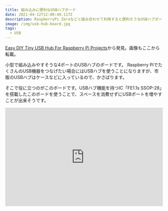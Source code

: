 ```yaml
---
title: 組み込みに便利なUSBハブボード
date: 2021-04-12T12:00:49.117Z
description: RaspberryPi Zeroなどと組み合わせて利用すると便利そうなUSBハブボードを紹介します。
image: /img/usb-hub-board.jpg
tags:
  - USB
---
```

[Easy DIY Tiny USB Hub For Raspberry Pi Projects](https://www.retrocution.com/2020/01/15/easy-diy-tiny-usb-hub-for-raspberry-pi-projects/)から発見。画像もここから転載。

小型で組み込みやすそうな4ポートのUSBハブのボードです。
Raspberry PiでたくさんのUSB機器をつなげたい場合にはUSBハブを使うことになりますが、市販のUSBハブはケースなどに入っているので、かさばります。

そこで役に立つのがこのボードです。USBハブ機能を持つIC「FE1.1s SSOP-28」を搭載したこのボードを使うことで、スペースを消費せずにUSBポートを増やすことが出来そうです。

<iframe width="100%" height="315" src="https://www.youtube.com/embed/gb1BlFKrX1Y" frameborder="0" allow="accelerometer; autoplay; clipboard-write; encrypted-media; gyroscope; picture-in-picture" allowfullscreen></iframe>
